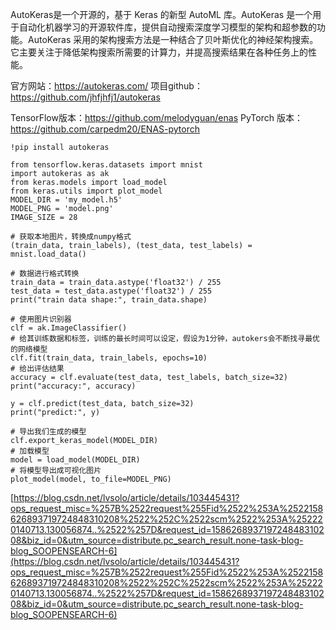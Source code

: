  AutoKeras是一个开源的，基于 Keras 的新型 AutoML 库。AutoKeras 是一个用于自动化机器学习的开源软件库，提供自动搜索深度学习模型的架构和超参数的功能。AutoKeras 采用的架构搜索方法是一种结合了贝叶斯优化的神经架构搜索。它主要关注于降低架构搜索所需要的计算力，并提高搜索结果在各种任务上的性能。

官方网站：https://autokeras.com/
项目github：https://github.com/jhfjhfj1/autokeras


TensorFlow版本：https://github.com/melodyguan/enas
PyTorch 版本：https://github.com/carpedm20/ENAS-pytorch


```!pip install autokeras```

```
from tensorflow.keras.datasets import mnist
import autokeras as ak
from keras.models import load_model
from keras.utils import plot_model
MODEL_DIR = 'my_model.h5'
MODEL_PNG = 'model.png'
IMAGE_SIZE = 28

# 获取本地图片，转换成numpy格式
(train_data, train_labels), (test_data, test_labels) = mnist.load_data()

# 数据进行格式转换
train_data = train_data.astype('float32') / 255
test_data = test_data.astype('float32') / 255
print("train data shape:", train_data.shape)

# 使用图片识别器
clf = ak.ImageClassifier()
# 给其训练数据和标签，训练的最长时间可以设定，假设为1分钟，autokers会不断找寻最优的网络模型
clf.fit(train_data, train_labels, epochs=10)
# 给出评估结果
accuracy = clf.evaluate(test_data, test_labels, batch_size=32)
print("accuracy:", accuracy)

y = clf.predict(test_data, batch_size=32) 
print("predict:", y)

# 导出我们生成的模型
clf.export_keras_model(MODEL_DIR)
# 加载模型
model = load_model(MODEL_DIR)
# 将模型导出成可视化图片
plot_model(model, to_file=MODEL_PNG)

```

[https://blog.csdn.net/lvsolo/article/details/103445431?ops_request_misc=%257B%2522request%255Fid%2522%253A%2522158626893719724848310208%2522%252C%2522scm%2522%253A%252220140713.130056874..%2522%257D&request_id=158626893719724848310208&biz_id=0&utm_source=distribute.pc_search_result.none-task-blog-blog_SOOPENSEARCH-6](https://blog.csdn.net/lvsolo/article/details/103445431?ops_request_misc=%257B%2522request%255Fid%2522%253A%2522158626893719724848310208%2522%252C%2522scm%2522%253A%252220140713.130056874..%2522%257D&request_id=158626893719724848310208&biz_id=0&utm_source=distribute.pc_search_result.none-task-blog-blog_SOOPENSEARCH-6)
